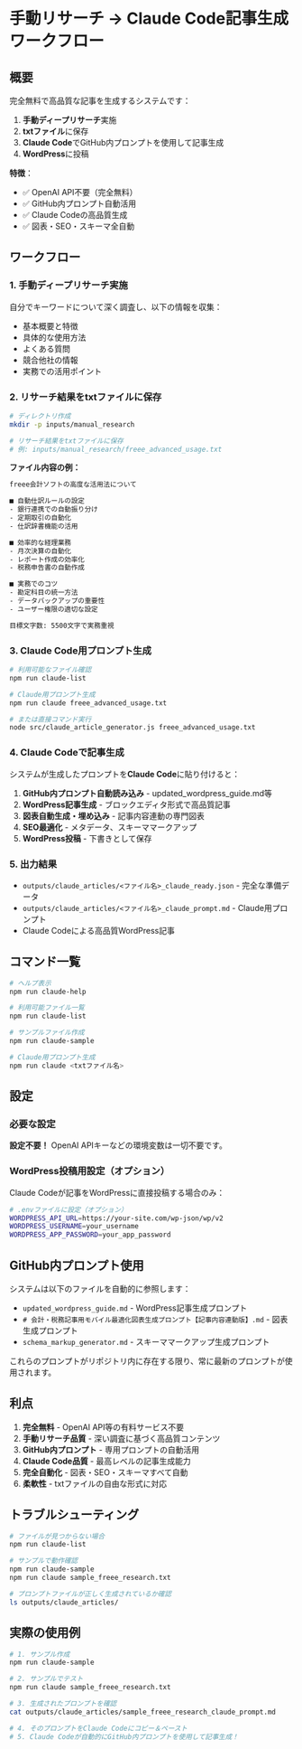 # 手動リサーチ → Claude Code記事生成ワークフロー

## 概要

完全無料で高品質な記事を生成するシステムです：
1. **手動ディープリサーチ**実施 
2. **txtファイル**に保存
3. **Claude Code**でGitHub内プロンプトを使用して記事生成
4. **WordPress**に投稿

**特徴**：
- ✅ OpenAI API不要（完全無料）
- ✅ GitHub内プロンプト自動活用
- ✅ Claude Codeの高品質生成
- ✅ 図表・SEO・スキーマ全自動

## ワークフロー

### 1. 手動ディープリサーチ実施

自分でキーワードについて深く調査し、以下の情報を収集：

- 基本概要と特徴
- 具体的な使用方法
- よくある質問
- 競合他社の情報
- 実務での活用ポイント

### 2. リサーチ結果をtxtファイルに保存

```bash
# ディレクトリ作成
mkdir -p inputs/manual_research

# リサーチ結果をtxtファイルに保存
# 例: inputs/manual_research/freee_advanced_usage.txt
```

**ファイル内容の例：**
```txt
freee会計ソフトの高度な活用法について

■ 自動仕訳ルールの設定
- 銀行連携での自動振り分け
- 定期取引の自動化
- 仕訳辞書機能の活用

■ 効率的な経理業務
- 月次決算の自動化
- レポート作成の効率化
- 税務申告書の自動作成

■ 実務でのコツ
- 勘定科目の統一方法
- データバックアップの重要性
- ユーザー権限の適切な設定

目標文字数: 5500文字で実務重視
```

### 3. Claude Code用プロンプト生成

```bash
# 利用可能なファイル確認
npm run claude-list

# Claude用プロンプト生成
npm run claude freee_advanced_usage.txt

# または直接コマンド実行
node src/claude_article_generator.js freee_advanced_usage.txt
```

### 4. Claude Codeで記事生成

システムが生成したプロンプトを**Claude Code**に貼り付けると：

1. **GitHub内プロンプト自動読み込み** - updated_wordpress_guide.md等
2. **WordPress記事生成** - ブロックエディタ形式で高品質記事
3. **図表自動生成・埋め込み** - 記事内容連動の専門図表
4. **SEO最適化** - メタデータ、スキーママークアップ
5. **WordPress投稿** - 下書きとして保存

### 5. 出力結果

- `outputs/claude_articles/<ファイル名>_claude_ready.json` - 完全な準備データ
- `outputs/claude_articles/<ファイル名>_claude_prompt.md` - Claude用プロンプト
- Claude Codeによる高品質WordPress記事

## コマンド一覧

```bash
# ヘルプ表示
npm run claude-help

# 利用可能ファイル一覧
npm run claude-list

# サンプルファイル作成
npm run claude-sample

# Claude用プロンプト生成
npm run claude <txtファイル名>
```

## 設定

### 必要な設定

**設定不要！** OpenAI APIキーなどの環境変数は一切不要です。

### WordPress投稿用設定（オプション）

Claude Codeが記事をWordPressに直接投稿する場合のみ：

```bash
# .envファイルに設定（オプション）
WORDPRESS_API_URL=https://your-site.com/wp-json/wp/v2
WORDPRESS_USERNAME=your_username  
WORDPRESS_APP_PASSWORD=your_app_password
```

## GitHub内プロンプト使用

システムは以下のファイルを自動的に参照します：

- `updated_wordpress_guide.md` - WordPress記事生成プロンプト
- `# 会計・税務記事用モバイル最適化図表生成プロンプト【記事内容連動版】.md` - 図表生成プロンプト
- `schema_markup_generator.md` - スキーママークアップ生成プロンプト

これらのプロンプトがリポジトリ内に存在する限り、常に最新のプロンプトが使用されます。

## 利点

1. **完全無料** - OpenAI API等の有料サービス不要
2. **手動リサーチ品質** - 深い調査に基づく高品質コンテンツ  
3. **GitHub内プロンプト** - 専用プロンプトの自動活用
4. **Claude Code品質** - 最高レベルの記事生成能力
5. **完全自動化** - 図表・SEO・スキーマすべて自動
6. **柔軟性** - txtファイルの自由な形式に対応

## トラブルシューティング

```bash
# ファイルが見つからない場合
npm run claude-list

# サンプルで動作確認
npm run claude-sample
npm run claude sample_freee_research.txt

# プロンプトファイルが正しく生成されているか確認
ls outputs/claude_articles/
```

## 実際の使用例

```bash
# 1. サンプル作成
npm run claude-sample

# 2. サンプルでテスト
npm run claude sample_freee_research.txt

# 3. 生成されたプロンプトを確認
cat outputs/claude_articles/sample_freee_research_claude_prompt.md

# 4. そのプロンプトをClaude Codeにコピー＆ペースト
# 5. Claude Codeが自動的にGitHub内プロンプトを使用して記事生成！
```